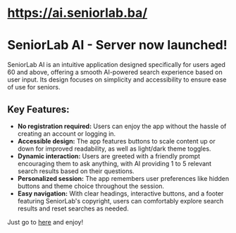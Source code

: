 # https://ai.seniorlab.ba/

# SeniorLab AI - Server now launched!

SeniorLab AI is an intuitive application designed specifically for users aged 60 and above, offering a smooth AI-powered search experience based on user input. Its design focuses on simplicity and accessibility to ensure ease of use for seniors.

## Key Features:
- **No registration required:** Users can enjoy the app without the hassle of creating an account or logging in.
- **Accessible design:** The app features buttons to scale content up or down for improved readability, as well as light/dark theme toggles.
- **Dynamic interaction:** Users are greeted with a friendly prompt encouraging them to ask anything, with AI providing 1 to 5 relevant search results based on their questions.
- **Personalized session:** The app remembers user preferences like hidden buttons and theme choice throughout the session.
- **Easy navigation:** With clear headings, interactive buttons, and a footer featuring SeniorLab's copyright, users can comfortably explore search results and reset searches as needed.

Just go to [here](http://132.226.195.28:9911/) and enjoy!
